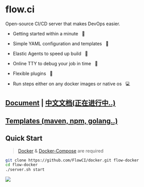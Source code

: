 # flow.ci

Open-source CI/CD server that makes DevOps easier.

- Getting started within a minute &nbsp; :tada:

- Simple YAML configuration and templates &nbsp; :ghost:

- Elastic Agents to speed up build &nbsp; :rocket:

- Online TTY to debug your job in time &nbsp; :shell:

- Flexible plugins &nbsp; :electric_plug:

- Run steps either on any docker images or native os &nbsp; :computer:

## [Document](./en/index.md) | [中文文档(正在进行中..)](./zh/index.md)

## [Templates (maven, npm, golang..)](./en/index.md)

## Quick Start

> [Docker](https://docs.docker.com/install/) & [Docker-Compose](https://docs.docker.com/compose/install/) are required

```bash
git clone https://github.com/FlowCI/docker.git flow-docker
cd flow-docker
./server.sh start
```

![](./src/demo.gif)
